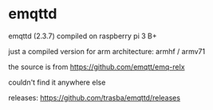 # emqttd
emqttd (2.3.7) compiled on raspberry pi 3 B+

just a compiled version for arm
architecture: armhf / armv71

the source is from https://github.com/emqtt/emq-relx

couldn't find it anywhere else

releases:
https://github.com/trasba/emqttd/releases

